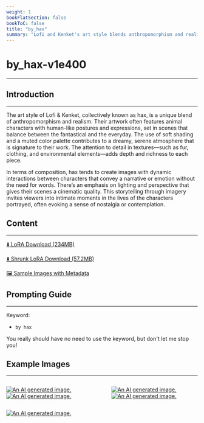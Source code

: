 ```yaml
---
weight: 1
bookFlatSection: false
bookToC: false
title: "by_hax"
summary: "Lofi and Kenket's art style blends anthropomorphism and realism, featuring detailed animal characters in serene, cinematic scenes that evoke emotion and narrative through soft shading, muted colors, and dynamic compositions."
---
```


<!--markdownlint-disable MD025 MD033 -->

# by_hax-v1e400

---

## Introduction

---

The art style of Lofi & Kenket, collectively known as hax, is a unique blend of anthropomorphism and realism. Their artwork often features animal characters with human-like postures and expressions, set in scenes that balance between the fantastical and the everyday. The use of soft shading and a muted color palette contributes to a dreamy, serene atmosphere that is signature to their work. The attention to detail in textures—such as fur, clothing, and environmental elements—adds depth and richness to each piece.

In terms of composition, hax tends to create images with dynamic interactions between characters that convey a narrative or emotion without the need for words. There’s an emphasis on lighting and perspective that gives their scenes a cinematic quality. This storytelling through imagery invites viewers into intimate moments in the lives of the characters portrayed, often evoking a sense of nostalgia or contemplation.

## Content

---

[⬇️ LoRA Download (234MB)](https://huggingface.co/k4d3/yiff_toolkit2/resolve/main/compass_loras/by_hax-v1e400/by_hax-v1e400.safetensors)

[⬇️ Shrunk LoRA Download (57.2MB)](https://huggingface.co/k4d3/yiff_toolkit2/resolve/main/compass_loras/by_hax-v1e400/by_hax-v1e400_frockpt1_th-3.55.safetensors)

[🖼️ Sample Images with Metadata](https://huggingface.co/k4d3/yiff_toolkit2/tree/main/static/by_hax-compass)

<!--
[📐 Dataset](https://huggingface.co/datasets/k4d3/furry/tree/main/)
[📊 Metadata]()
-->

## Prompting Guide

---

Keyword:

- `by hax`

You really should have no need to use the keyword, but don't let me stop you!

## Example Images

---

<!-- ⚠️ TODO: Thumbnails -->

<div style="display: flex; justify-content: space-between;">
  <div style="display: flex; justify-content: space-between; width: 45%;">

[![An AI generated image.](https://huggingface.co/k4d3/yiff_toolkit2/resolve/main/static/by_hax-compass/upscaled_00171_.png)](https://huggingface.co/k4d3/yiff_toolkit2/resolve/main/static/by_hax-compass/upscaled_00171_.png)
[![An AI generated image.](https://huggingface.co/k4d3/yiff_toolkit2/resolve/main/static/by_hax-compass/upscaled_00209_.png)](https://huggingface.co/k4d3/yiff_toolkit2/resolve/main/static/by_hax-compass/upscaled_00209_.png)

</div>
  <div style="display: flex; justify-content: space-between; width: 45%;">

[![An AI generated image.](https://huggingface.co/k4d3/yiff_toolkit2/resolve/main/static/by_hax-compass/upscaled_00216_.png)](https://huggingface.co/k4d3/yiff_toolkit2/resolve/main/static/by_hax-compass/upscaled_00216_.png)
[![An AI generated image.](https://huggingface.co/k4d3/yiff_toolkit2/resolve/main/static/by_hax-compass/upscaled_00238_.png)](https://huggingface.co/k4d3/yiff_toolkit2/resolve/main/static/by_hax-compass/upscaled_00238_.png)

  </div>
</div>

<div style="display: flex; justify-content: space-between;">

[![An AI generated image.](https://huggingface.co/k4d3/yiff_toolkit2/resolve/main/static/by_hax-compass/predicted_perpneg_normal_18_00004_.png)](https://huggingface.co/k4d3/yiff_toolkit2/resolve/main/static/by_hax-compass/predicted_perpneg_normal_18_00004_.png)

</div>
